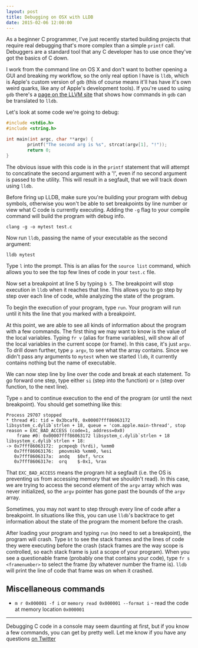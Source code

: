 ```yaml
---
layout: post
title: Debugging on OSX with LLDB
date: 2015-02-06 12:00:00
---
```


As a beginner C programmer, I've just recently started building projects that require real debugging that's more complex than a simple `printf` call. Debuggers are a standard tool that any C developer has to use once they've got the basics of C down.

I work from the command line on OS X and don't want to bother opening a GUI and breaking my workflow, so the only real option I have is `lldb`, which is Apple's custom version of `gdb` (this of course means it'll has have it's own weird quarks, like any of Apple's development tools). If you're used to using `gdb` there's a [page on the LLVM site](http://lldb.llvm.org/lldb-gdb.html) that shows how commands in `gdb` can be translated to `lldb`.

Let's look at some code we're going to debug:

```c
#include <stdio.h>
#include <string.h>

int main(int argc, char **argv) {
        printf("The second arg is %s", strcat(argv[1], "!"));
        return 0;
}
```

The obvious issue with this code is in the `printf` statement that will attempt to concatinate the second argument with a '!', even if no second argument is passed to the utility. This will result in a segfault, that we will track down using `lldb`.

Before firing up LLDB, make sure you're building your program with debug symbols, otherwise you won't be able to set breakpoints by line number or view what C code is currently executing. Adding the `-g` flag to your compile command will build the program with debug info.

    clang -g -o mytest test.c

Now run `lldb`, passing the name of your executable as the second argument:

    lldb mytest

Type `l` into the prompt. This is an alias for the `source list` command, which allows you to see the top few lines of code in your `test.c` file.

Now set a breakpoint at line 5 by typing `b 5`. The breakpoint will stop execution in `lldb` when it reaches that line. This allows you to go step by step over each line of code, while analyzing the state of the program.

To begin the execution of your program, type `run`. Your program will run until it hits the line that you marked with a breakpoint.

At this point, we are able to see all kinds of information about the program with a few commands. The first thing we may want to know is the value of the local variables. Typing `fr v` (alias for frame variables), will show all of the local variables in the current scope (or frame). In this case, it's just `argv`. To drill down further, type `p argv`, to see what the array contains. Since we didn't pass any arguments to `mytest` when we started `lldb`, it currently contains nothing but the name of executable.

We can now step line by line over the code and break at each statement. To go forward one step, type either `si` (step into the function) or `n` (step over function, to the next line).

Type `n` and to continue execution to the end of the program (or until the next breakpoint). You should get something like this:

    Process 29707 stopped
    * thread #1: tid = 0x3bcaf0, 0x00007fff86063172 libsystem_c.dylib`strlen + 18, queue = 'com.apple.main-thread', stop reason = EXC_BAD_ACCESS (code=1, address=0x0)
        frame #0: 0x00007fff86063172 libsystem_c.dylib`strlen + 18
    libsystem_c.dylib`strlen + 18:
    -> 0x7fff86063172:  pcmpeqb (%rdi), %xmm0
       0x7fff86063176:  pmovmskb %xmm0, %esi
       0x7fff8606317a:  andq   $0xf, %rcx
       0x7fff8606317e:  orq    $-0x1, %rax

That `EXC_BAD_ACCESS` means the program hit a segfault (i.e. the OS is preventing us from accessing memory that we shouldn't read). In this case, we are trying to access the second element of the `argv` array which was never initialized, so the `argv` pointer has gone past the bounds of the `argv` array.

Sometimes, you may not want to step through every line of code after a breakpoint. In situations like this, you can use `lldb`'s backtrace to get information about the state of the program the moment before the crash.

After loading your program and typing `run` (no need to set a breakpoint), the program will crash. Type `bt` to see the stack frames and the lines of code they were executing before the crash (stack frames are the way scope is controlled, so each stack frame is just a scope of your program). When you see a questionable frame (probably one that contains your code), type `fr s <framenumber>` to select the frame (by whatever number the frame is). `lldb` will print the line of code that frame was on when it crashed.

## Miscellaneous commands
- `m r 0x000001 -f i` or `memory read 0x000001 --format i` - read the code at memory location `0x000001`

----------

Debugging C code in a console may seem daunting at first, but if you know a few commands, you can get by pretty well. Let me know if you have any questions [on Twitter](http://twitter.com/theninjacharlie)
